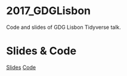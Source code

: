 # 2017_GDGLisbon
Code and slides of GDG Lisbon Tidyverse talk.

# Slides & Code

[Slides](http://tiny.cc/gdg-tidyverse-slides)
[Code](http://tiny.cc/gdg-tidyverse-code)